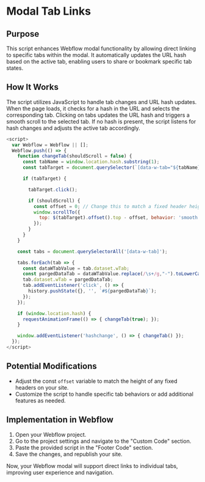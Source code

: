 # Modal Tab Links

## Purpose
This script enhances Webflow modal functionality by allowing direct linking to specific tabs within the modal. It automatically updates the URL hash based on the active tab, enabling users to share or bookmark specific tab states.

## How It Works
The script utilizes JavaScript to handle tab changes and URL hash updates. When the page loads, it checks for a hash in the URL and selects the corresponding tab. Clicking on tabs updates the URL hash and triggers a smooth scroll to the selected tab. If no hash is present, the script listens for hash changes and adjusts the active tab accordingly.

```javascript
<script>
  var Webflow = Webflow || [];
  Webflow.push(() => {
    function changeTab(shouldScroll = false) {
      const tabName = window.location.hash.substring(1);
      const tabTarget = document.querySelector(`[data-w-tab="${tabName}"]`);

      if (tabTarget) {

        tabTarget.click();

        if (shouldScroll) {
          const offset = 0; // Change this to match a fixed header height
          window.scrollTo({
            top: $(tabTarget).offset().top - offset, behavior: 'smooth'
          });
        }
      }
    }

    const tabs = document.querySelectorAll('[data-w-tab]');

    tabs.forEach(tab => {
      const dataWTabValue = tab.dataset.wTab;
      const pargedDataTab = dataWTabValue.replace(/\s+/g,"-").toLowerCase();
      tab.dataset.wTab = pargedDataTab;
      tab.addEventListener('click', () => {
        history.pushState({}, '', `#${pargedDataTab}`);
      });
    });

  	if (window.location.hash) {
      requestAnimationFrame(() => { changeTab(true); });
    }

    window.addEventListener('hashchange', () => { changeTab() });
  });
</script>
```

## Potential Modifications
- Adjust the const `offset` variable to match the height of any fixed headers on your site.
- Customize the script to handle specific tab behaviors or add additional features as needed.

## Implementation in Webflow

1. Open your Webflow project.
2. Go to the project settings and navigate to the "Custom Code" section.
3. Paste the provided script in the "Footer Code" section.
4. Save the changes, and republish your site.

Now, your Webflow modal will support direct links to individual tabs, improving user experience and navigation.
